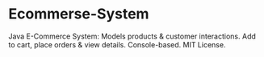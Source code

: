 # Ecommerse-System
 Java E-Commerce System: Models products &amp; customer interactions. Add to cart, place orders &amp; view details. Console-based. MIT License.
